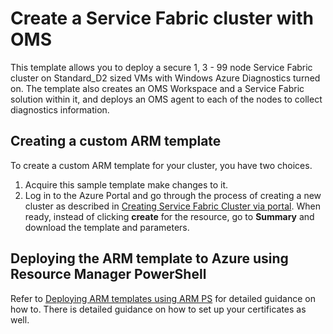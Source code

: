 # Create a Service Fabric cluster with OMS 

This template allows you to deploy a secure 1, 3 - 99 node Service Fabric cluster on Standard_D2 sized VMs with Windows Azure Diagnostics turned on. The template also creates an OMS Workspace and a Service Fabric solution within it, and deploys an OMS agent to each of the nodes to collect diagnostics information.

## Creating a custom ARM template

To create a custom ARM template for your cluster, you have two choices.

1. Acquire this sample template make changes to it. 
2. Log in to the Azure Portal and go through the process of creating a new cluster as described in [Creating Service Fabric Cluster via portal](https://docs.microsoft.com/azure/service-fabric/service-fabric-cluster-creation-via-portal). When ready, instead of clicking **create** for the resource, go to **Summary** and download the template and parameters. 


## Deploying the ARM template to Azure using Resource Manager PowerShell

Refer to [Deploying ARM templates using ARM PS](https://azure.microsoft.com/documentation/articles/service-fabric-cluster-creation-via-arm/) for detailed guidance on how to. There is detailed guidance on how to set up your certificates as well.